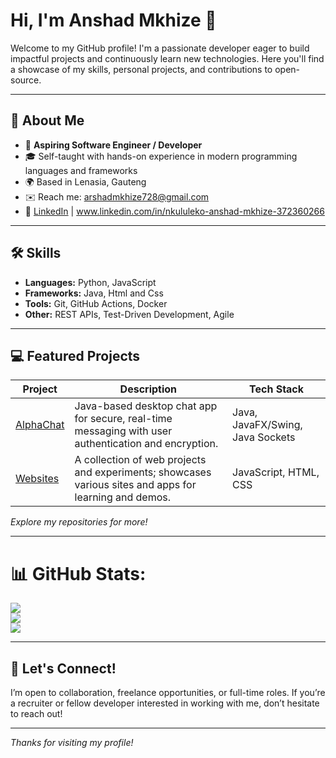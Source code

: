 # Hi, I'm Anshad Mkhize 👋

Welcome to my GitHub profile! I'm a passionate developer eager to build impactful projects and continuously learn new technologies. Here you'll find a showcase of my skills, personal projects, and contributions to open-source.

---

## 🚀 About Me

- 💼 **Aspiring Software Engineer / Developer**
- 🎓 Self-taught with hands-on experience in modern programming languages and frameworks
- 🌍 Based in Lenasia, Gauteng
- ✉️ Reach me: [arshadmkhize728@gmail.com](mailto:arshadmkhize728@gmail.com)
- 📝 [LinkedIn](www.linkedin.com/in/nkululeko-anshad-mkhize-372360266) | www.linkedin.com/in/nkululeko-anshad-mkhize-372360266 

---

## 🛠️ Skills

- **Languages:** Python, JavaScript
- **Frameworks:** Java, Html and Css
- **Tools:** Git, GitHub Actions, Docker
- **Other:** REST APIs, Test-Driven Development, Agile

---

## 💻 Featured Projects

| Project      | Description                | Tech Stack         |
| ------------ | -------------------------- | ------------------ |
| [AlphaChat](https://github.com/Mkhize975/Alphachat) | Java-based desktop chat app for secure, real-time messaging with user authentication and encryption. | Java, JavaFX/Swing, Java Sockets |
| [Websites](https://github.com/Mkhize975/websites) | A collection of web projects and experiments; showcases various sites and apps for learning and demos. | JavaScript, HTML, CSS |

*Explore my repositories for more!*

---

# 📊 GitHub Stats:
![](https://github-readme-stats.vercel.app/api?username=Mkhize975&theme=dark&hide_border=false&include_all_commits=false&count_private=false)<br/>
![](https://nirzak-streak-stats.vercel.app/?user=Mkhize975&theme=dark&hide_border=false)<br/>
![](https://github-readme-stats.vercel.app/api/top-langs/?username=Mkhize975&theme=dark&hide_border=false&include_all_commits=false&count_private=false&layout=compact)


---

## 🤝 Let's Connect!

I’m open to collaboration, freelance opportunities, or full-time roles. If you’re a recruiter or fellow developer interested in working with me, don’t hesitate to reach out!

---

*Thanks for visiting my profile!*
